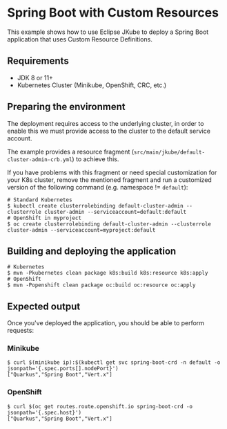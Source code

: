 # Spring Boot with Custom Resources

This example shows how to use Eclipse JKube to deploy a Spring Boot application that uses Custom Resource Definitions.

## Requirements

- JDK 8 or 11+
- Kubernetes Cluster (Minikube, OpenShift, CRC, etc.)

## Preparing the environment

The deployment requires access to the underlying cluster, in order to enable this we must 
provide access to the cluster to the default service account.

The example provides a resource fragment (`src/main/jkube/default-cluster-admin-crb.yml`)
to achieve this.

If you have problems with this fragment or need special customization for your K8s cluster,
remove the mentioned fragment and run a customized version of the following command
(e.g. namespace != `default`):

```shell script
# Standard Kubernetes
$ kubectl create clusterrolebinding default-cluster-admin --clusterrole cluster-admin --serviceaccount=default:default
# OpenShift in myproject
$ oc create clusterrolebinding default-cluster-admin --clusterrole cluster-admin --serviceaccount=myproject:default
```

## Building and deploying the application

```shell script
# Kubernetes
$ mvn -Pkubernetes clean package k8s:build k8s:resource k8s:apply
# OpenShift
$ mvn -Popenshift clean package oc:build oc:resource oc:apply
```
## Expected output

Once you've deployed the application, you should be able to perform requests:

### Minikube

```shell script
$ curl $(minikube ip):$(kubectl get svc spring-boot-crd -n default -o jsonpath='{.spec.ports[].nodePort}')
["Quarkus","Spring Boot","Vert.x"]
```

### OpenShift

```shell script
$ curl $(oc get routes.route.openshift.io spring-boot-crd -o jsonpath='{.spec.host}')
["Quarkus","Spring Boot","Vert.x"]
```
